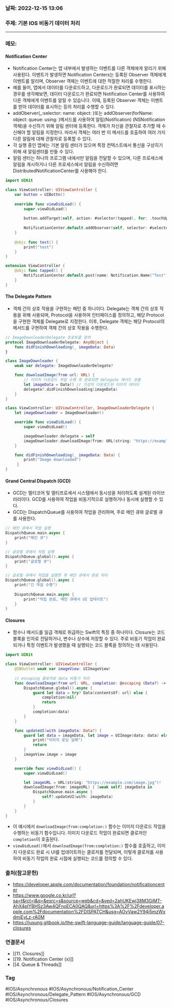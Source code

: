 ### 날짜: 2022-12-15 13:06

### 주제: 기본 IOS 비동기 데이터 처리
---
### 메모: 
#### Notification Center 
- Notification Center는 앱 내부에서 발생하는 이벤트를 다른 객체에게 알리기 위해 사용된다. 이벤트가 발생하면 Notification Centers는 등록된 Observer 객체에게 이벤트를 알리며, Observer 객체는 이벤트에 대한 적절한 처리를 수행한다. 
- 예를 들어, 앱에서 데이터를 다운로드하고, 다운로드가 완료되면 데이터를 표시하는 경우를 생각해보면, 데이터 다운로드가 완료되면 Notification Center를 사용하여 다른 객체에게 이벤트를 알릴 수 있습니다. 이때, 등록된 Observer 객체는 이벤트를 받아 데이터를 표시하는 등의 처리를 수행할 수 있다.
- addOberver(\_:selector: name: object: )또는 addObserver(forName: object: queue: using: )메서드를 사용하여 알림(Notification) (NSNotification 객체)을 수신하기 위해 알림 센터에 등록한다. 객체가 자신을 관찰자로 추가할 때 수신해야 할 알림을 지정한다. 따라서 객체는 여러 번 이 메서드를 호출하여 여러 가지 다른 알림에 대해 관찰자로 등록할 수 있다. 
- 각 실행 중인 앱에는 기본 알림 센터가 있으며 특정 컨텍스트에서 통신을 구상히기 위해 새 알림센터를 만들 수 있다. 
- 알림 센터는 하나의 프로그램 내에서만 알림을 전달할 수 있으며, 다른 프로세스에 알림을 게시하거나 다른 프로세스에서 알림을 수신하려면 DistributedNotificationCenter를 사용해야 한다.
~~~ swift 
import UIKit

class ViewController: UIViewController { 
	var button = UIBottn()
	
	override func viewDidLoad() { 
		super.viewDidLoad()
		
		button.addTarget(self, action: #selector(tapped), for: .touchUpInside)
		
		NotificationCenter.default.addObserver(self, selector: #selector(test), name: Notification.Name("Test"), object: nil)
	}
	
	@objc func test() { 
		print("test")
	}
}

extension ViewController { 
	@objc func tapped() { 
		NotificationCenter.default.post(name: Notification.Name("Test"), object: nil)
	}
}
~~~
#### The Delegate Pattern
- 객체 간의 상호 작용을 구현하는 패턴 중 하나이다. Delegate는 객체 간의 상호 작용을 위해 사용되며, Protocol을 사용하여 인터페이스를 정의하고, 해당 Protocol을 구현한 객체를 Delegate로 지정한다. 이후, Delegate 객체는 해당 Protocol의 메서드를 구현하여 객체 간의 상호 작용을 수행한다. 
~~~ swift 
// ImageDownloaderDelegate 프로토콜 정의
protocol ImageDownloaderDelegate: AnyObject {
    func didFinishDownloading(_ imageData: Data)
}

class ImageDownloader {
    weak var delegate: ImageDownloaderDelegate?

    func downloadImage(from url: URL) {
        // 이미지 다운로드 작업 수행 후 완료되면 delegate 메서드 호출
        let imageData = Data() // 가상의 다운로드된 이미지 데이터
        delegate?.didFinishDownloading(imageData)
    }
}

class ViewController: UIViewController, ImageDownloaderDelegate {
    let imageDownloader = ImageDownloader()

    override func viewDidLoad() {
        super.viewDidLoad()

        imageDownloader.delegate = self
        imageDownloader.downloadImage(from: URL(string: "https://example.com/image.jpg")!)
    }

    func didFinishDownloading(_ imageData: Data) {
        print("Image downloaded")
     }
}
~~~
#### Grand Central DIspatch (GCD)
- GCD는 멀티코어 및 멀티프로세서 시스템에서 동시성을 처리하도록 설계된 라이브러리이다. GCD를 사용하여 작업을 비동기적으로 실행하거나 동시에 실행할 수 있다.
- GCD는 DispatchQueue를 사용하여 작업을 관리하며, 주로 메인 큐와 글로벌 큐를 사용한다. 
~~~ swift
// 메인 큐에서 작업 실행
DispatchQueue.main.async { 
	print("메인 큐")
}

// 글로벌 큐에서 작업 실행
DispatchQueue.global().async { 
	print("글로벌 큐")
}

// 글로벌 큐에서 작업을 실행한 후 메인 큐에서 완료 처리
DispatchQueue.global().async {
    print("긴 작업 수행")
    
    DispatchQueue.main.async {
        print("작업 완료, 메인 큐에서 UI 업데이트")
    }
}
~~~
#### Closures
- 함수나 메서드를 일급 객체로 취급하는 Swift의 특징 중 하나이다. Closure는 코드 블록을 인자로 전달하거나, 변수나 상수에 저장할 수 있다. 주로 비동기 작업이 완료되거나 특정 이벤트가 발생했을 때 실행되는 코드 블록을 정의하는 데 사용된다. 
~~~ swift 
import UIKit

class ViewController: UIViewController {
    @IBOutlet weak var imageView: UIImageView!
	
	// escaping 클로저로 data 비동기 처리 
    func downloadImage(from url: URL, completion: @escaping (Data?) -> Void) {
        DispatchQueue.global().async {
            guard let data = try? Data(contentsOf: url) else {
                completion(nil)
                return
            }
            completion(data)
        }
    }

    func updateUI(with imageData: Data?) {
        guard let data = imageData, let image = UIImage(data: data) else {
            print("이미지 로딩 실패")
            return
        }
        imageView.image = image
    }

    override func viewDidLoad() {
        super.viewDidLoad()

        let imageURL = URL(string: "https://example.com/image.jpg")!
        downloadImage(from: imageURL) { [weak self] imageData in
            DispatchQueue.main.async {
                self?.updateUI(with: imageData)
            }
        }
    }
}

~~~
- 이 예시에서 `downloadImage(from:completion:)` 함수는 이미지 다운로드 작업을 수행하는 비동기 함수입니다. 이미지 다운로드 작업이 완료되면 클로저인 `completion`이 호출된다.
- `viewDidLoad()`에서 `downloadImage(from:completion:)` 함수를 호출하고, 이미지 다운로드 완료 시 UI를 업데이트하는 클로저를 전달되며, 이렇게 클로저를 사용하여 비동기 작업의 완료 시점에 실행되는 코드를 정의할 수 있다. 

### 출처(참고문헌) 
- https://developer.apple.com/documentation/foundation/notificationcenter
- https://www.google.co.kr/url?sa=t&rct=j&q=&esrc=s&source=web&cd=&ved=2ahUKEwj38M3GiMT-AhX4plYBHSz3Aw4QFnoECA0QAQ&url=https%3A%2F%2Fdeveloper.apple.com%2Fdocumentation%2FDISPATCH&usg=AOvVaw2Y94j5mzWxdmiEyLz-rA0M
- https://jusung.gitbook.io/the-swift-language-guide/language-guide/07-closures

### 연결문서 
- [[11. Closures]]
- [[19. Notification Center (x)]]
- [[4. Queue & Threads]]

### Tag
#IOS/Asynchronous 
#IOS/Asynchronous/Notification_Center
#IOS/Asynchronous/Delegate_Pattern
#IOS/Asynchronous/GCD 
#IOS/Asynchronous/Closures


